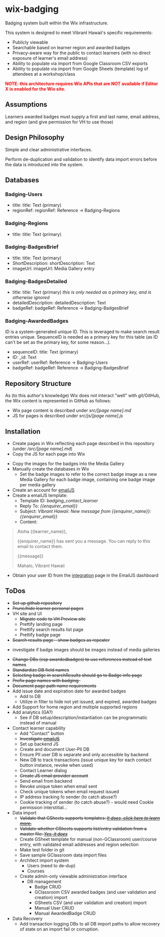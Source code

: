# wix-badging
Badging system built within the Wix infrastructure.

This system is designed to meet Vibrant Hawaii's specific requirements:
* Publicly viewable
* Searchable based on learner region and awarded badges
* Privacy-aware way for the public to contact learners (with no direct exposure of learner's email address)
* Ability to populate via import from Google Classroom CSV exports
* Ability to populate via import from Google Sheets (template) log of attendees at a workshop/class

<strong style="color: red;">NOTE: this architecture requires Wix APIs that are NOT available if Editor X is enabled for the Wix site.</strong>

## Assumptions
Learners awarded badges must supply a first and last name, email address, and region (and give permission for VH to use those)

## Design Philosophy
Simple and clear administrative interfaces.

Perform de-duplication and validation to identify data import errors before the data is introduced into the system.

## Databases
### Badging-Users
* title: title: Text (primary)
* regionRef: regionRef: Reference -> Badging-Regions

### Badging-Regions
* title: title: Text (primary)

### Badging-BadgesBrief
* title: title: Text (primary)
* ShortDescription: shortDescription: Text
* imageUrl: imageUrl: Media Gallery entry

### Badging-BadgesDetailed
* title: title: Text (primary) _this is only needed as a primary key, and is otherwise ignored_
* detailedDescription: detailedDescription: Text
* badgeRef: badgeRef: Reference -> Badging-BadgesBrief

### Badging-AwardedBadges
ID is a system-generated unique ID. This is leveraged to make search result entries unique. SequenceID is needed as a primary key for this table (as ID can't be set as the primary key, for some reason...).
* sequenceID: title: Text (primary)
* ID: _id: Text
* userRef: userRef: Reference -> Badging-Users
* badgeRef: badgeRef: Reference -> Badging-BadgesBrief

## Repository Structure
As (to this author's knowledge) Wix does not interact "well" with git/GitHub, the Wix content is represented in GitHub as follows:
* Wix page content is described under *src/[page name].md*
* JS for pages is described under *src/js/[page name].js*

## Installation
+ Create pages in Wix reflecting each page described in this repository (under */src/[page name].md*)
+ Copy the JS for each page into Wix
* Copy the images for the badges into the Media Gallery
* Manually create the databases in Wix
  * Set the badge images to refer to the correct badge image as a new Media Gallery for each badge image, containing one badge image per media gallery
* Create an account for [emailJS](https://www.emailjs.com/)
* Create a emailJS template:
    * Template ID: _badging_contact_learner_
    * Reply To: _{{enquirer_email}}_
    * Subject: _Vibrant Hawaii: New message from {{enquirer_name}}: {{enquirer_email}}_
    * Content:
> Aloha {{learner_name}},
>
>{{enquirer_name}} has sent you a message. You can reply to this email to contact them.
>
> {{message}}
>
> Mahalo, Vibrant Hawaii

* Obtain your user ID from the [integration](https://dashboard.emailjs.com/admin/integration) page in the EmailJS dashboard


## ToDos
+ <del>Set up github repository
+ <del>Prune/hide learner personal pages
+ VH site and UI
  + <del>Migrate code to VH Preview site
  + Prettify landing page
  + Prettify search results list page
  + Prettify badge page
+ <del>Search results page - show badges as repeater
* investigate if badge images should be images instead of media galleries
+ <del>Change DBs (esp awardedbadges) to use references instead of text names
+ <del>Standardize DB field names
+ <del>Selecting badge in searchResults should go to Badge info page
+ <del>Prefix page names with badging-
+ <del>Document page path name requirements
+ Add issue date and expiration date for awarded badges
    + Add to DB
    + Utilize in filter to hide not yet issued, and expired, awarded badges
+ Add Support for home region and multiple supported regions
+ Add analytics (GA?)
  * See if DB setup/description/instantiation can be programmatic instead of manual
+ Contact learner capability
    + Add "Contact" button
    + <del>Investigate [emailJS](https://www.emailjs.com/)
    + Set up backend JS
    + Create and document User-PII DB
    + Ensure PII user DB is separate and only accessible by backend
    + New DB to track transactions (issue unique key for each contact button instance, revoke when used)
    + Contact Learner dialog
    + <del>Create JS email provider account
    + Send email from backend
    + Revoke unique token when email sent
    + Check unique tokens when email request issued
    + IP address tracking fo sender (to catch abuse?)
    + Cookie tracking of sender (to catch abuse?) - would need Cookie permission interstitial...
+ Data import
    + <del>Validate that GSheets supports templates: [*It does, click here to learn  more.*](https://support.google.com/docs/answer/148833?co=GENIE.Platform%3DDesktop&hl=en#zippy=%2Csubmit-a-template)
    + <del>Validate whether GSheets supports list/entry validation from a master file: [*Yes, it does*](https://stackoverflow.com/questions/24839267/google-docs-create-drop-down-list-using-data-from-another-spreadsheet)
    + Create GSheet template for manual (non-GClassroom) user/course entry, with validated email addresses and region selection
    + Make test folder in git
    + Save sample GClassroom data import files
    + Architect import system
        + Users (need to de-dup)
        + Courses
    + Create admin-only viewable administration interface
        + DB management
          + Badge CRUD
          + GClassroom CSV awarded badges (and user validation and creation) import
          + GSheets CSV (and user validation and creation) import
          + Manual User CRUD
          + Manual AwardedBadge CRUD
+ Data Recovery
   + Add transaction logging DBs to all DB import paths to allow recovery of state on an import fail or corruption. 
  